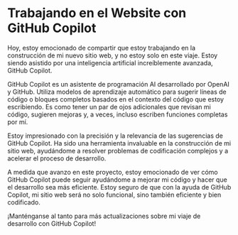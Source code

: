 # Trabajando en el Website con GitHub Copilot

Hoy, estoy emocionado de compartir que estoy trabajando en la construcción de mi nuevo sitio web, y no estoy solo en este viaje. Estoy siendo asistido por una inteligencia artificial increíblemente avanzada, GitHub Copilot.

GitHub Copilot es un asistente de programación AI desarrollado por OpenAI y GitHub. Utiliza modelos de aprendizaje automático para sugerir líneas de código o bloques completos basados en el contexto del código que estoy escribiendo. Es como tener un par de ojos adicionales que revisan mi código, sugieren mejoras y, a veces, incluso escriben funciones completas por mí.

Estoy impresionado con la precisión y la relevancia de las sugerencias de GitHub Copilot. Ha sido una herramienta invaluable en la construcción de mi sitio web, ayudándome a resolver problemas de codificación complejos y a acelerar el proceso de desarrollo.

A medida que avanzo en este proyecto, estoy emocionado de ver cómo GitHub Copilot puede seguir ayudándome a mejorar mi código y hacer que el desarrollo sea más eficiente. Estoy seguro de que con la ayuda de GitHub Copilot, mi sitio web será no solo funcional, sino también eficiente y bien codificado.

¡Manténganse al tanto para más actualizaciones sobre mi viaje de desarrollo con GitHub Copilot!
